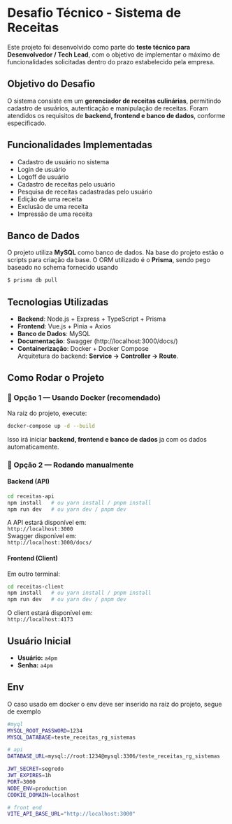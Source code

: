 # Desafio Técnico - Sistema de Receitas

Este projeto foi desenvolvido como parte do **teste técnico para Desenvolvedor / Tech Lead**, com o objetivo de implementar o máximo de funcionalidades solicitadas dentro do prazo estabelecido pela empresa.

## Objetivo do Desafio
O sistema consiste em um **gerenciador de receitas culinárias**, permitindo cadastro de usuários, autenticação e manipulação de receitas. Foram atendidos os requisitos de **backend, frontend e banco de dados**, conforme especificado.

##  Funcionalidades Implementadas
- Cadastro de usuário no sistema  
- Login de usuário  
- Logoff de usuário  
- Cadastro de receitas pelo usuário  
- Pesquisa de receitas cadastradas pelo usuário  
- Edição de uma receita  
- Exclusão de uma receita  
- Impressão de uma receita  

##  Banco de Dados
O projeto utiliza **MySQL** como banco de dados. Na base do projeto estão o scripts para criação da base. O ORM utilizado é o **Prisma**, sendo pego baseado no schema fornecido usando
```sh
$ prisma db pull
```
##  Tecnologias Utilizadas
- **Backend**: Node.js + Express + TypeScript + Prisma  
- **Frontend**: Vue.js + Pinia + Axios  
- **Banco de Dados**: MySQL  
- **Documentação**: Swagger (http://localhost:3000/docs/)  
- **Containerização**: Docker + Docker Compose  
Arquitetura do backend: **Service → Controller → Route**.

##  Como Rodar o Projeto

### 🔹 Opção 1 — Usando Docker (recomendado)
Na raiz do projeto, execute:
```sh
docker-compose up -d --build
```
Isso irá iniciar **backend, frontend e banco de dados** ja com os dados automaticamente.

### 🔹 Opção 2 — Rodando manualmente
#### Backend (API)
```sh
cd receitas-api
npm install   # ou yarn install / pnpm install
npm run dev   # ou yarn dev / pnpm dev
```
A API estará disponível em:  
`http://localhost:3000`  
Swagger disponível em:  
`http://localhost:3000/docs/`

#### Frontend (Client)
Em outro terminal:
```sh
cd receitas-client
npm install   # ou yarn install / pnpm install
npm run dev   # ou yarn dev / pnpm dev
```
O client estará disponível em:  
`http://localhost:4173`

## Usuário Inicial

- **Usuário:** `a4pm`  
- **Senha:** `a4pm`

## Env
O caso usado em docker o env deve ser inserido na raiz do projeto, segue de exemplo
```sh
#myql
MYSQL_ROOT_PASSWORD=1234
MYSQL_DATABASE=teste_receitas_rg_sistemas

# api
DATABASE_URL=mysql://root:1234@mysql:3306/teste_receitas_rg_sistemas

JWT_SECRET=segredo
JWT_EXPIRES=1h
PORT=3000
NODE_ENV=production
COOKIE_DOMAIN=localhost

# front end
VITE_API_BASE_URL="http://localhost:3000"
```




